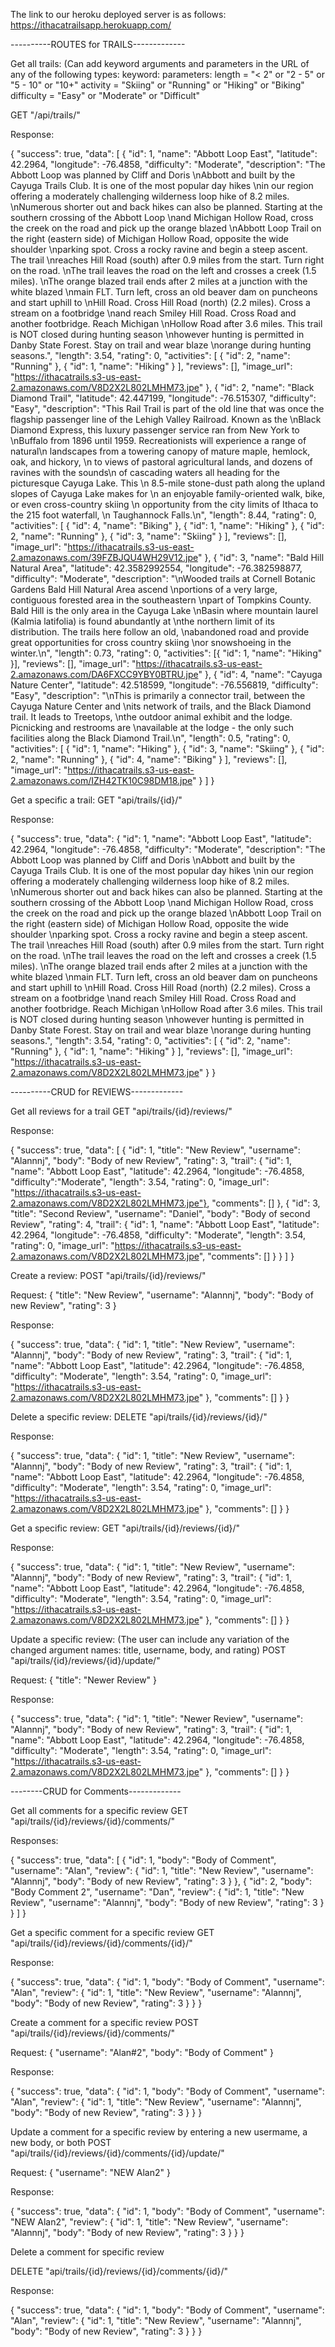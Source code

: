 The link to our heroku deployed server is as follows:
https://ithacatrailsapp.herokuapp.com/

----------ROUTES for TRAILS-------------

Get all trails:
(Can add keyword arguments and parameters in the URL of any of the following types:
keyword:   parameters:
length  =  "< 2" or "2 - 5" or "5 - 10" or "10+"
activity = "Skiing" or "Running" or "Hiking" or "Biking"
difficulty = "Easy" or "Moderate" or "Difficult"

GET "/api/trails/"

Response:

{
"success": true,
"data": [
{
"id": 1,
"name": "Abbott Loop East",
"latitude": 42.2964,
"longitude": -76.4858,
"difficulty": "Moderate",
"description": "The Abbott Loop was planned by Cliff and Doris \nAbbott and built by the Cayuga Trails Club. It is one of the most popular day hikes \nin our region offering a moderately challenging wilderness loop hike of 8.2 miles. \nNumerous shorter out and back hikes can also be planned. Starting at the southern crossing of the Abbott Loop \nand Michigan Hollow Road, cross the creek on the road and pick up the orange blazed \nAbbott Loop Trail on the right (eastern side) of Michigan Hollow Road, opposite the wide shoulder \nparking spot. Cross a rocky ravine and begin a steep ascent. The trail \nreaches Hill Road (south) after 0.9 miles from the start. Turn right on the road. \nThe trail leaves the road on the left and crosses a creek (1.5 miles). \nThe orange blazed trail ends after 2 miles at a junction with the white blazed \nmain FLT. Turn left, cross an old beaver dam on puncheons and start uphill to \nHill Road. Cross Hill Road (north) (2.2 miles). Cross a stream on a footbridge \nand reach Smiley Hill Road. Cross Road and another footbridge. Reach Michigan \nHollow Road after 3.6 miles. This trail is NOT closed during hunting season \nhowever hunting is permitted in Danby State Forest. Stay on trail and wear blaze \norange during hunting seasons.",
"length": 3.54,
"rating": 0,
"activities": [
{ "id": 2, "name": "Running" },
{ "id": 1, "name": "Hiking" }
],
"reviews": [],
"image_url": "https://ithacatrails.s3-us-east-2.amazonaws.com/V8D2X2L802LMHM73.jpe"
},
{
"id": 2,
"name": "Black Diamond Trail",
"latitude": 42.447199,
"longitude": -76.515307,
"difficulty": "Easy",
"description": "This Rail Trail is part of the old line that was once the flagship passenger line of the Lehigh Valley Railroad. Known as the \nBlack Diamond Express, this luxury passenger service ran from New York to \nBuffalo from 1896 until 1959. Recreationists will experience a range of natural\n landscapes from a towering canopy of mature maple, hemlock, oak, and hickory, \n to views of pastoral agricultural lands, and dozens of ravines with the sounds\n of cascading waters all heading for the picturesque Cayuga Lake. This \n 8.5-mile stone-dust path along the upland slopes of Cayuga Lake makes for \n an enjoyable family-oriented walk, bike, or even cross-country skiing \n opportunity from the city limits of Ithaca to the 215 foot waterfall, \n Taughannock Falls.\n",
"length": 8.44,
"rating": 0,
"activities": [
{ "id": 4, "name": "Biking" },
{ "id": 1, "name": "Hiking" },
{ "id": 2, "name": "Running" },
{ "id": 3, "name": "Skiing" }
],
"reviews": [],
"image_url": "https://ithacatrails.s3-us-east-2.amazonaws.com/39FZBJQU4WH29V12.jpe"
},
{
"id": 3,
"name": "Bald Hill Natural Area",
"latitude": 42.3582992554,
"longitude": -76.382598877,
"difficulty": "Moderate",
"description": "\nWooded trails at Cornell Botanic Gardens Bald Hill Natural Area ascend \nportions of a very large, contiguous forested area in the southeastern \npart of Tompkins County. Bald Hill is the only area in the Cayuga Lake \nBasin where mountain laurel (Kalmia latifolia) is found abundantly at \nthe northern limit of its distribution. The trails here follow an old, \nabandoned road and provide great opportunities for cross country skiing \nor snowshoeing in the winter.\n",
"length": 0.73,
"rating": 0,
"activities": [{ "id": 1, "name": "Hiking" }],
"reviews": [],
"image_url": "https://ithacatrails.s3-us-east-2.amazonaws.com/DA6FXCC9YBY0BTRU.jpe"
},
{
"id": 4,
"name": "Cayuga Nature Center",
"latitude": 42.518599,
"longitude": -76.556819,
"difficulty": "Easy",
"description": "\nThis is primarily a connector trail, between the Cayuga Nature Center and \nits network of trails, and the Black Diamond trail. It leads to Treetops, \nthe outdoor animal exhibit and the lodge. Picnicking and restrooms are \navailable at the lodge - the only such facilities along the Black Diamond Trail.\n",
"length": 0.5,
"rating": 0,
"activities": [
{ "id": 1, "name": "Hiking" },
{ "id": 3, "name": "Skiing" },
{ "id": 2, "name": "Running" },
{ "id": 4, "name": "Biking" }
],
"reviews": [],
"image_url": "https://ithacatrails.s3-us-east-2.amazonaws.com/IZH42TK10C98DM18.jpe"
}
]
}


Get a specific a trail:
GET "api/trails/{id}/"

Response:

{
"success": true,
"data": {
"id": 1,
"name": "Abbott Loop East",
"latitude": 42.2964,
"longitude": -76.4858,
"difficulty": "Moderate",
"description": "The Abbott Loop was planned by Cliff and Doris \nAbbott and built by the Cayuga Trails Club. It is one of the most popular day hikes \nin our region offering a moderately challenging wilderness loop hike of 8.2 miles. \nNumerous shorter out and back hikes can also be planned. Starting at the southern crossing of the Abbott Loop \nand Michigan Hollow Road, cross the creek on the road and pick up the orange blazed \nAbbott Loop Trail on the right (eastern side) of Michigan Hollow Road, opposite the wide shoulder \nparking spot. Cross a rocky ravine and begin a steep ascent. The trail \nreaches Hill Road (south) after 0.9 miles from the start. Turn right on the road. \nThe trail leaves the road on the left and crosses a creek (1.5 miles). \nThe orange blazed trail ends after 2 miles at a junction with the white blazed \nmain FLT. Turn left, cross an old beaver dam on puncheons and start uphill to \nHill Road. Cross Hill Road (north) (2.2 miles). Cross a stream on a footbridge \nand reach Smiley Hill Road. Cross Road and another footbridge. Reach Michigan \nHollow Road after 3.6 miles. This trail is NOT closed during hunting season \nhowever hunting is permitted in Danby State Forest. Stay on trail and wear blaze \norange during hunting seasons.",
"length": 3.54,
"rating": 0,
"activities": [
{ "id": 2, "name": "Running" },
{ "id": 1, "name": "Hiking" }
],
"reviews": [],
"image_url": "https://ithacatrails.s3-us-east-2.amazonaws.com/V8D2X2L802LMHM73.jpe"
}
}


----------CRUD for REVIEWS-------------

Get all reviews for a trail
GET "api/trails/{id}/reviews/"

Response:

{
"success": true,
"data":
[
{
"id": 1,
"title": "New Review",
"username": "Alannnj",
"body": "Body of new Review",
"rating": 3,
"trail":
{
"id": 1,
"name": "Abbott Loop East",
"latitude": 42.2964,
"longitude": -76.4858,
"difficulty":"Moderate",
"length": 3.54,
"rating": 0,
"image_url": "https://ithacatrails.s3-us-east-2.amazonaws.com/V8D2X2L802LMHM73.jpe"},
"comments": []
},
{
"id": 3,
"title": "Second Review",
"username": "Daniel",
"body": "Body of second Review",
"rating": 4,
"trail":
{
"id": 1,
"name": "Abbott Loop East",
"latitude": 42.2964,
"longitude": -76.4858,
"difficulty": "Moderate",
"length": 3.54,
"rating": 0,
"image_url": "https://ithacatrails.s3-us-east-2.amazonaws.com/V8D2X2L802LMHM73.jpe",
"comments": []
}
}
]
}


Create a review:
POST "api/trails/{id}/reviews/"

Request:
{
"title": "New Review",
"username": "Alannnj",
"body": "Body of new Review",
"rating": 3
}

Response:

{
"success": true,
"data": {
"id": 1,
"title": "New Review",
"username": "Alannnj",
"body": "Body of new Review",
"rating": 3,
"trail": {
"id": 1,
"name": "Abbott Loop East",
"latitude": 42.2964,
"longitude": -76.4858,
"difficulty": "Moderate",
"length": 3.54,
"rating": 0,
"image_url": "https://ithacatrails.s3-us-east-2.amazonaws.com/V8D2X2L802LMHM73.jpe"
},
"comments": []
}
}


Delete a specific review:
DELETE "api/trails/{id}/reviews/{id}/"

Response:

{
"success": true,
"data": {
"id": 1,
"title": "New Review",
"username": "Alannnj",
"body": "Body of new Review",
"rating": 3,
"trail": {
"id": 1,
"name": "Abbott Loop East",
"latitude": 42.2964,
"longitude": -76.4858,
"difficulty": "Moderate",
"length": 3.54,
"rating": 0,
"image_url": "https://ithacatrails.s3-us-east-2.amazonaws.com/V8D2X2L802LMHM73.jpe"
},
"comments": []
}
}


Get a specific review:
GET "api/trails/{id}/reviews/{id}/"

Response:

{
"success": true,
"data": {
"id": 1,
"title": "New Review",
"username": "Alannnj",
"body": "Body of new Review",
"rating": 3,
"trail": {
"id": 1,
"name": "Abbott Loop East",
"latitude": 42.2964,
"longitude": -76.4858,
"difficulty": "Moderate",
"length": 3.54,
"rating": 0,
"image_url": "https://ithacatrails.s3-us-east-2.amazonaws.com/V8D2X2L802LMHM73.jpe"
},
"comments": []
}
}


Update a specific review:
(The user can include any variation of the changed argument names: title,
username, body, and rating)
POST "api/trails/{id}/reviews/{id}/update/"

Request:
{
"title": "Newer Review"
}

Response:

{
"success": true,
"data": {
"id": 1,
"title": "Newer Review",
"username": "Alannnj",
"body": "Body of new Review",
"rating": 3,
"trail": {
"id": 1,
"name": "Abbott Loop East",
"latitude": 42.2964,
"longitude": -76.4858,
"difficulty": "Moderate",
"length": 3.54,
"rating": 0,
"image_url": "https://ithacatrails.s3-us-east-2.amazonaws.com/V8D2X2L802LMHM73.jpe"
},
"comments": []
}
}

--------CRUD for Comments-------------

Get all comments for a specific review
GET "api/trails/{id}/reviews/{id}/comments/"

Responses:

{
"success": true,
"data": [
{
"id": 1,
"body": "Body of Comment",
"username": "Alan",
"review": {
"id": 1,
"title": "New Review",
"username": "Alannnj",
"body": "Body of new Review",
"rating": 3
}
},
{
"id": 2,
"body": "Body Comment 2",
"username": "Dan",
"review": {
"id": 1,
"title": "New Review",
"username": "Alannnj",
"body": "Body of new Review",
"rating": 3
}
}
]
}


Get a specific comment for a specific review
GET "api/trails/{id}/reviews/{id}/comments/{id}/"

Response:

{
"success": true,
"data":
{
"id": 1,
"body": "Body of Comment",
"username": "Alan",
"review":
{
"id": 1,
"title": "New Review",
"username": "Alannnj",
"body": "Body of new Review",
"rating": 3
}
}
}

Create a comment for a specific review
POST "api/trails/{id}/reviews/{id}/comments/"

Request:
{
    "username": "Alan#2",
    "body": "Body of Comment"
}

Response:

{
"success": true,
"data":
{
"id": 1,
"body": "Body of Comment",
"username": "Alan",
"review":
{
"id": 1,
"title": "New Review",
"username": "Alannnj",
"body": "Body of new Review",
"rating": 3
}
}
}

Update a comment for a specific review by entering a new usermame, a new body, or both
POST "api/trails/{id}/reviews/{id}/comments/{id}/update/"

Request:
{
"username": "NEW Alan2"
}

Response:

{
"success": true,
"data":
{
"id": 1,
"body": "Body of Comment",
"username": "NEW Alan2",
"review":
{
"id": 1,
"title": "New Review",
"username": "Alannnj",
"body": "Body of new Review",
"rating": 3
}
}
}

Delete a comment for specific review

DELETE "api/trails/{id}/reviews/{id}/comments/{id}/"

Response:

{
"success": true,
"data":
{
"id": 1,
"body": "Body of Comment",
"username": "Alan",
"review":
{
"id": 1,
"title": "New Review",
"username": "Alannnj",
"body": "Body of new Review",
"rating": 3
}
}
}
